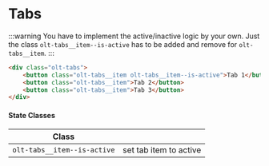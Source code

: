 # Tabs

:::warning
You have to implement the active/inactive logic by your own. Just the class `olt-tabs__item--is-active` has to be added 
and remove for `olt-tabs__item`.
:::

<tab-example></tab-example>

````html
<div class="olt-tabs">
    <button class="olt-tabs__item olt-tabs__item--is-active">Tab 1</button>
    <button class="olt-tabs__item">Tab 2</button>
    <button class="olt-tabs__item">Tab 3</button>
</div>
````

#### State Classes 
| Class                                        |                                 |
| -------------------------------------------- | ------------------------------- |
| `olt-tabs__item--is-active`                   | set tab item to active          |